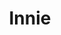 ---
title: Innie
crosslinks:
- livven
- anniespantiesxx
- Usedpanties1992
- facedownassup
- BreakingTheSeal
- rearpussy
- myult1mateischarging
- holdthemoan
- PornStarletHQ
- ass
- KindaLooksLike
- Ellie_Silk
- MassiveTitsnAss
- pussy
- EmilyBloom
- mildlypenis
- gonewild
- sarah_xxx
- CandyCovered
- Houseporn
---